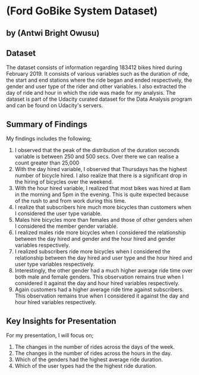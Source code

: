 # (Ford GoBike System Dataset)
## by (Antwi Bright Owusu)


## Dataset

The dataset consists of information regarding 183412 bikes hired during February 2019. It consists of various variables such as the duration of ride, the start and end stations where the ride  began and ended respectively, the gender and user type of the rider and other variables. I also extracted the day of ride and hour in which the ride was made for my analysis. The dataset is part of the Udacity curated dataset for the Data Analysis program and can be found on Udacity's servers. 


## Summary of Findings
My findings includes the following;
1.  I observed that the peak of the distribution of the duration seconds variable is between 250 and 500 secs. Over there we can realise a count greater than 25,000
2. With the day hired variable, I observed that Thursdays has the highest number of bicycle hired. I  also realize that there is a significant drop in the hiring of bicycles over the weekend.
3. With the hour hired variable, I realized that most bikes was hired at 8am in the morning and 5pm in the evening. This is quite expected because of the rush to and from work during this time.
4.  I realize that subscribers hire much more bicycles than customers when I considered the user type variable.
5. Males hire bicycles more than females and those of other genders when I considered the member gender variable.
6. I realized males ride more bicycles when I considered the relationship between the day hired and gender and the hour hired and gender variables respectively.
7. I realized subscribers ride more bicycles when I considered the relationship between the day hired and user type and the hour hired and user type variables respectively.
8. Interestingly, the other gender had a much higher average ride time over both male and female genders. This observation remains true when I considered it against the day and hour hired variables respectively.
9. Again customers had a higher average ride time against subscribers. This observation remains true when I considered it against the day and hour hired variables respectively.

## Key Insights for Presentation

For my presentation, I will focus on;
1. The changes in the number of rides across the days of the week.
2. The changes in the number of rides across the hours in the day.
3. Which of the genders had the highest average ride duration.
4. Which of the user types had the the highest ride duration.